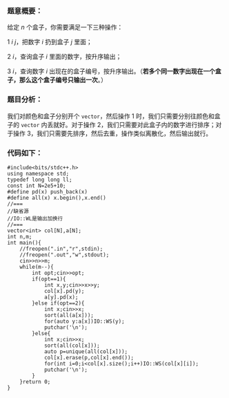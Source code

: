 ### 题意概要：

给定 $n$ 个盒子，你需要满足一下三种操作：

$1\ i\ j$，把数字 $i$ 扔到盒子 $j$ 里面；

$2\ i$，查询盒子 $i$ 里面的数字，按升序输出；

$3\ i$，查询数字 $i$ 出现在的盒子编号，按升序输出。（**若多个同一数字出现在一个盒子，那么这个盒子编号只输出一次**。）

### 题目分析：

我们对颜色和盒子分别开个 `vector`，然后操作 $1$ 时，我们只需要分别往颜色和盒子的 `vector` 内丢就好。对于操作 $2$，我们只需要对此盒子内的数字进行排序；对于操作 $3$，我们只需要先排序，然后去重，操作类似离散化，然后输出就行。

### 代码如下：

```
#include<bits/stdc++.h>
using namespace std;
typedef long long ll;
const int N=2e5+10;
#define pd(x) push_back(x)
#define all(x) x.begin(),x.end()
//===
//缺省源
//IO::WL是输出加换行
//===
vector<int> col[N],a[N];
int n,m;
int main(){
	//freopen(".in","r",stdin);
	//freopen(".out","w",stdout);
	cin>>n>>m;
	while(m--){
		int opt;cin>>opt;
		if(opt==1){
			int x,y;cin>>x>>y;
			col[x].pd(y);
			a[y].pd(x);
		}else if(opt==2){
			int x;cin>>x;
			sort(all(a[x]));
			for(auto y:a[x])IO::WS(y);
			putchar('\n');
		}else{
			int x;cin>>x;
			sort(all(col[x]));
			auto p=unique(all(col[x]));
			col[x].erase(p,col[x].end());
			for(int i=0;i<col[x].size();i++)IO::WS(col[x][i]);
			putchar('\n');
		}
	}return 0;
}
```
